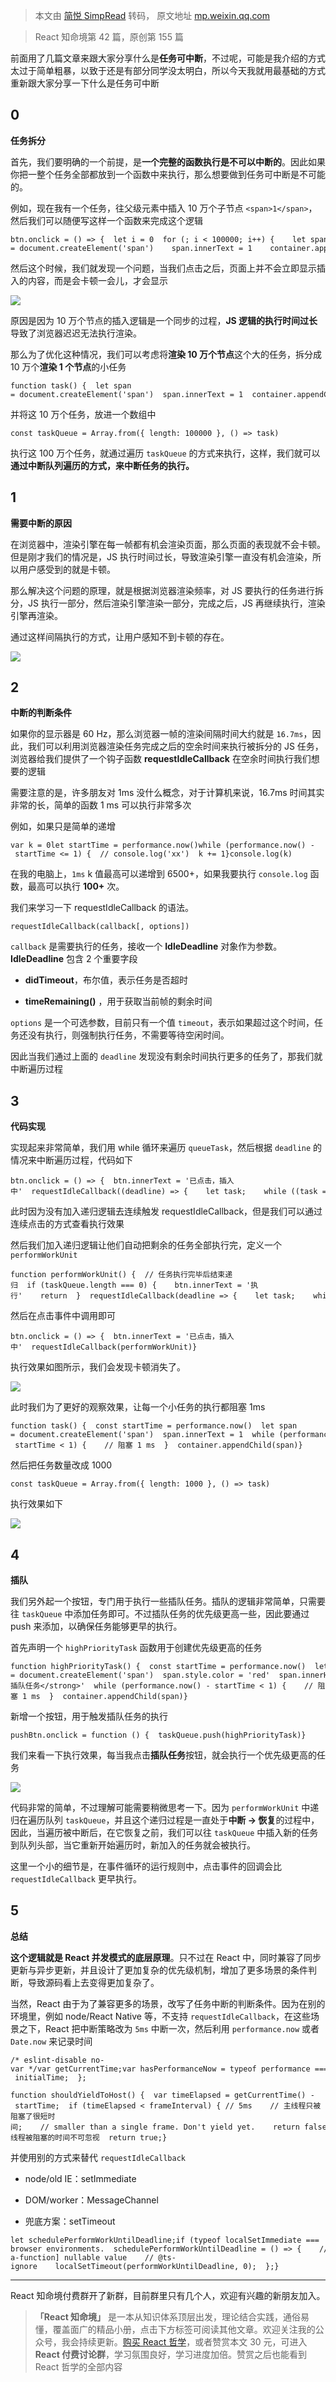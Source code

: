 > 本文由 [简悦 SimpRead](http://ksria.com/simpread/) 转码， 原文地址 [mp.weixin.qq.com](https://mp.weixin.qq.com/s/HkO-m30yU9iCZDaPOyF0VA)

> React 知命境第 42 篇，原创第 155 篇

前面用了几篇文章来跟大家分享什么是**任务可中断**，不过呢，可能是我介绍的方式太过于简单粗暴，以致于还是有部分同学没太明白，所以今天我就用最基础的方式重新跟大家分享一下什么是任务可中断

0
-

**任务拆分**

首先，我们要明确的一个前提，是**一个完整的函数执行是不可以中断的**。因此如果你把一整个任务全部都放到一个函数中来执行，那么想要做到任务可中断是不可能的。

例如，现在我有一个任务，往父级元素中插入 10 万个子节点 `<span>1</span>`，然后我们可以随便写这样一个函数来完成这个逻辑

```
btn.onclick = () => {  let i = 0  for (; i < 100000; i++) {    let span = document.createElement('span')    span.innerText = 1    container.appendChild(span)  }}
```

然后这个时候，我们就发现一个问题，当我们点击之后，页面上并不会立即显示插入的内容，而是会卡顿一会儿，才会显示

![](https://mmbiz.qpic.cn/sz_mmbiz_gif/Kn1wMOibzLcFIaRSOp3RiaBdkicX0JoOQhvfObQm59wX9xWia3as6ibR44YGe5ribic6dXXL24q4UVMXusOsCMDreib1uQ/640?wx_fmt=gif&from=appmsg)

原因是因为 10 万个节点的插入逻辑是一个同步的过程，**JS 逻辑的执行时间过长**导致了浏览器迟迟无法执行渲染。

那么为了优化这种情况，我们可以考虑将**渲染 10 万个节点**这个大的任务，拆分成 10 万个**渲染 1 个节点**的小任务

```
function task() {  let span = document.createElement('span')  span.innerText = 1  container.appendChild(span)}
```

并将这 10 万个任务，放进一个数组中

```
const taskQueue = Array.from({ length: 100000 }, () => task)
```

执行这 100 万个任务，就通过遍历 `taskQueue` 的方式来执行，这样，我们就可以**通过中断队列遍历的方式，来中断任务的执行。**

1
-

**需要中断的原因**

在浏览器中，渲染引擎在每一帧都有机会渲染页面，那么页面的表现就不会卡顿。但是刚才我们的情况是，JS 执行时间过长，导致渲染引擎一直没有机会渲染，所以用户感受到的就是卡顿。

那么解决这个问题的原理，就是根据浏览器渲染频率，对 JS 要执行的任务进行拆分，JS 执行一部分，然后渲染引擎渲染一部分，完成之后，JS 再继续执行，渲染引擎再渲染。

通过这样间隔执行的方式，让用户感知不到卡顿的存在。

![](https://mmbiz.qpic.cn/sz_mmbiz_png/Kn1wMOibzLcFIaRSOp3RiaBdkicX0JoOQhv28lGnNOiaJhlc33P2UE7O0icsicJSLCm3CibZzeKWSU9mHhbzON3Aey9SQ/640?wx_fmt=png&from=appmsg)

2
-

**中断的判断条件**

如果你的显示器是 60 Hz，那么浏览器一帧的渲染间隔时间大约就是 `16.7ms`，因此，我们可以利用浏览器渲染任务完成之后的空余时间来执行被拆分的 JS 任务，浏览器给我们提供了一个钩子函数 **requestIdleCallback** 在空余时间执行我们想要的逻辑

需要注意的是，许多朋友对 1ms 没什么概念，对于计算机来说，16.7ms 时间其实非常的长，简单的函数 1 ms 可以执行非常多次

例如，如果只是简单的递增

```
var k = 0let startTime = performance.now()while (performance.now() - startTime <= 1) {  // console.log('xx')  k += 1}console.log(k)
```

在我的电脑上，`1ms` k 值最高可以递增到 6500+，如果我要执行 `console.log` 函数，最高可以执行 **100+** 次。

我们来学习一下 requestIdleCallback 的语法。

```
requestIdleCallback(callback[, options])
```

`callback` 是需要执行的任务，接收一个 **IdleDeadline** 对象作为参数。**IdleDeadline** 包含 2 个重要字段

*   **didTimeout**，布尔值，表示任务是否超时
    
*   **timeRemaining()** ，用于获取当前帧的剩余时间
    

`options` 是一个可选参数，目前只有一个值 `timeout`，表示如果超过这个时间，任务还没有执行，则强制执行任务，不需要等待空闲时间。

因此当我们通过上面的 `deadline` 发现没有剩余时间执行更多的任务了，那我们就中断遍历过程

3
-

**代码实现**

实现起来非常简单，我们用 while 循环来遍历 `queueTask`，然后根据 `deadline` 的情况来中断遍历过程，代码如下

```
btn.onclick = () => {  btn.innerText = '已点击，插入中'  requestIdleCallback((deadline) => {    let task;    while ((task = taskQueue.pop()) && !deadline.didTimeout && deadline.timeRemaining() > 0) {      task()    }  })}
```

此时因为没有加入递归逻辑去连续触发 requestIdleCallback，但是我们可以通过连续点击的方式查看执行效果

然后我们加入递归逻辑让他们自动把剩余的任务全部执行完，定义一个 `performWorkUnit`

```
function performWorkUnit() {  // 任务执行完毕后结束递归  if (taskQueue.length === 0) {    btn.innerText = '执行'    return  }  requestIdleCallback(deadline => {    let task;    while ((task = taskQueue.pop()) && !deadline.didTimeout && deadline.timeRemaining() > 0) {      task()    }    performWorkUnit()  })}
```

然后在点击事件中调用即可

```
btn.onclick = () => {  btn.innerText = '已点击，插入中'  requestIdleCallback(performWorkUnit)}
```

执行效果如图所示，我们会发现卡顿消失了。

![](https://mmbiz.qpic.cn/sz_mmbiz_gif/Kn1wMOibzLcFIaRSOp3RiaBdkicX0JoOQhvqC04IZ0B8ic7exCNPQibxx1fTFUCYylSbXpiariav71fdh43gcnicYbibaVw/640?wx_fmt=gif&from=appmsg)

此时我们为了更好的观察效果，让每一个小任务的执行都阻塞 1ms

```
function task() {  const startTime = performance.now()  let span = document.createElement('span')  span.innerText = 1  while (performance.now() - startTime < 1) {    // 阻塞 1 ms  }  container.appendChild(span)}
```

然后把任务数量改成 1000

```
const taskQueue = Array.from({ length: 1000 }, () => task)
```

执行效果如下

![](https://mmbiz.qpic.cn/sz_mmbiz_gif/Kn1wMOibzLcFIaRSOp3RiaBdkicX0JoOQhvvMuibzR8fG4DkmzqN0jajXe816XxMA9SlG6hrgxQdChB9lbfeaV6D1Q/640?wx_fmt=gif&from=appmsg)

4
-

**插队**

我们另外起一个按钮，专门用于执行一些插队任务。插队的逻辑非常简单，只需要往 `taskQueue` 中添加任务即可。不过插队任务的优先级更高一些，因此要通过 push 来添加，以确保任务能够更早的执行。

首先声明一个 `highPriorityTask` 函数用于创建优先级更高的任务

```
function highPriorityTask() {  const startTime = performance.now()  let span = document.createElement('span')  span.style.color = 'red'  span.innerHTML = '<strong>插队任务</strong>'  while (performance.now() - startTime < 1) {    // 阻塞 1 ms  }  container.appendChild(span)}
```

新增一个按钮，用于触发插队任务的执行

```
pushBtn.onclick = function () {  taskQueue.push(highPriorityTask)}
```

我们来看一下执行效果，每当我点击**插队任务**按钮，就会执行一个优先级更高的任务

![](https://mmbiz.qpic.cn/sz_mmbiz_gif/Kn1wMOibzLcFIaRSOp3RiaBdkicX0JoOQhv10olVQ1d7yd2WLM7VNaGqf4lbjKjSMDokG1taM75PPEaXibs2Um5oXA/640?wx_fmt=gif&from=appmsg)

代码非常的简单，不过理解可能需要稍微思考一下。因为 `performWorkUnit` 中递归在遍历队列 `taskQueue`，并且这个递归过程是一直处于**中断 -> 恢复**的过程中，因此，当遍历被中断后，在它恢复之前，我们可以往 `taskQueue` 中插入新的任务到队列头部，当它重新开始遍历时，新加入的任务就会被执行。

这里一个小的细节是，在事件循环的运行规则中，点击事件的回调会比 `requestIdleCallback` 更早执行。

5
-

**总结**

**这个逻辑就是 React 并发模式的底层原理**。只不过在 React 中，同时兼容了同步更新与异步更新，并且设计了更加复杂的优先级机制，增加了更多场景的条件判断，导致源码看上去变得更加复杂了。

当然，React 由于为了兼容更多的场景，改写了任务中断的判断条件。因为在别的环境里，例如 node/React Native 等，不支持 `requestIdleCallback`，在这些场景之下，React 把中断策略改为 `5ms` 中断一次，然后利用 `performance.now` 或者 `Date.now` 来记录时间

```
/* eslint-disable no-var */var getCurrentTime;var hasPerformanceNow = typeof performance === 'object' && typeof performance.now === 'function';if (hasPerformanceNow) {  var localPerformance = performance;  getCurrentTime = function () {    return localPerformance.now();  };} else {  var localDate = Date;  var initialTime = localDate.now();  getCurrentTime = function () {    return localDate.now() - initialTime;  };
```

```
function shouldYieldToHost() {  var timeElapsed = getCurrentTime() - startTime;  if (timeElapsed < frameInterval) { // 5ms    // 主线程只被阻塞了很短时间;    // smaller than a single frame. Don't yield yet.    return false;  }   // 主线程被阻塞的时间不可忽视  return true;}
```

并使用别的方式来替代 `requestIdleCallback`

*   node/old IE：setImmediate
    
*   DOM/worker：MessageChannel
    
*   兜底方案：setTimeout
    

```
let schedulePerformWorkUntilDeadline;if (typeof localSetImmediate === 'function') {  // Node.js and old IE.  schedulePerformWorkUntilDeadline = () => {    localSetImmediate(performWorkUntilDeadline);  };} else if (typeof MessageChannel !== 'undefined') {  // DOM and Worker environments.  // We prefer MessageChannel because of the 4ms setTimeout clamping.  const channel = new MessageChannel();  const port = channel.port2;  channel.port1.onmessage = performWorkUntilDeadline;  schedulePerformWorkUntilDeadline = () => {    port.postMessage(null);  };} else {  // We should only fallback here in non-browser environments.  schedulePerformWorkUntilDeadline = () => {    // $FlowFixMe[not-a-function] nullable value    // @ts-ignore    localSetTimeout(performWorkUntilDeadline, 0);  };}
```

* * *

React 知命境付费群开了新群，目前群里只有几个人，欢迎有兴趣的新朋友加入。

> **「React 知命境」** 是一本从知识体系顶层出发，理论结合实践，通俗易懂，覆盖面广的精品小册，点击下方标签可阅读其他文章。欢迎关注我的公众号，我会持续更新。[购买 React 哲学](http://mp.weixin.qq.com/s?__biz=MzI4NjE3MzQzNg==&mid=2649867007&idx=1&sn=6443ff970cd077bbb50de74ce84afa06&chksm=f3e5936cc4921a7aba3fbf748b2f5a40369d8be7b6b2acf618f0701f477abea48b00e953165e&scene=21#wechat_redirect)，或者赞赏本文 30 元，可进入 **React 付费讨论群**，学习氛围良好，学习进度加倍。赞赏之后也能看到 React 哲学的全部内容